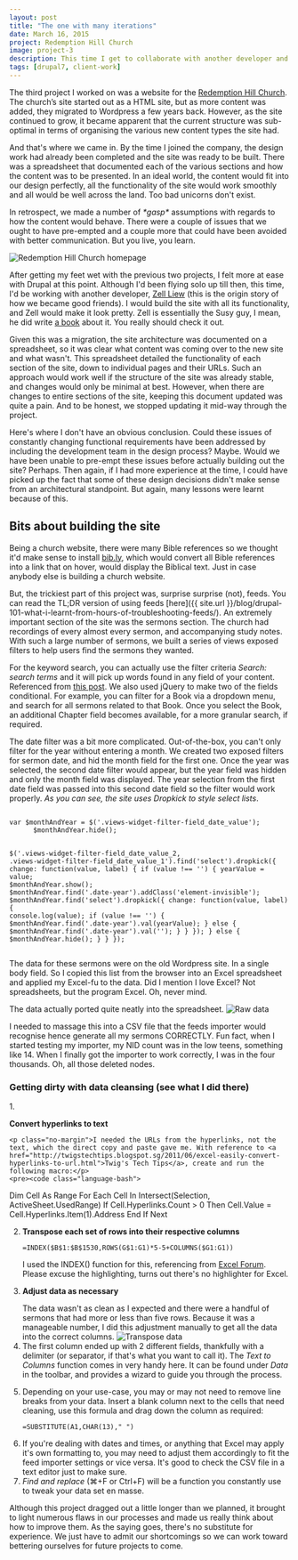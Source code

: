 ```yaml
---
layout: post
title: "The one with many iterations"
date: March 16, 2015
project: Redemption Hill Church
image: project-3
description: This time I get to collaborate with another developer and also, continue my adventures with wrangling feeds.
tags: [drupal7, client-work]
---
```

The third project I worked on was a website for the [Redemption Hill Church](http://rhc.org.sg/). The church’s site started out as a HTML site, but as more content was added, they migrated to Wordpress a few years back. However, as the site continued to grow, it became apparent that the current structure was sub-optimal in terms of organising the various new content types the site had.

And that's where we came in. By the time I joined the company, the design work had already been completed and the site was ready to be built. There was a spreadsheet that documented each of the various sections and how the content was to be presented. In an ideal world, the content would fit into our design perfectly, all the functionality of the site would work smoothly and all would be well across the land. Too bad unicorns don't exist. 

In retrospect, we made a number of *\*gasp\** assumptions with regards to how the content would behave. There were a couple of issues that we ought to have pre-empted and a couple more that could have been avoided with better communication. But you live, you learn.

<img src="{{ site.url }}/images/posts/rhc/rhc.jpg" alt="Redemption Hill Church homepage"/>

After getting my feet wet with the previous two projects, I felt more at ease with Drupal at this point. Although I'd been flying solo up till then, this time, I'd be working with another developer, [Zell Liew](http://zell-weekeat.com/) (this is the origin story of how we became good friends). I would build the site with all its functionality, and Zell would make it look pretty. Zell is essentially the Susy guy, I mean, he did write [a book](https://learnsusy.zellwk.com/) about it. You really should check it out.

Given this was a migration, the site architecture was documented on a spreadsheet, so it was clear what content was coming over to the new site and what wasn't. This spreadsheet detailed the functionality of each section of the site, down to individual pages and their URLs. Such an approach would work well if the structure of the site was already stable, and changes would only be minimal at best. However, when there are changes to entire sections of the site, keeping this document updated was quite a pain. And to be honest, we stopped updating it mid-way through the project.

Here's where I don't have an obvious conclusion. Could these issues of constantly changing functional requirements have been addressed by including the development team in the design process? Maybe. Would we have been unable to pre-empt these issues before actually building out the site? Perhaps. Then again, if I had more experience at the time, I could have picked up the fact that some of these design decisions didn't make sense from an architectural standpoint. But again, many lessons were learnt because of this.

## Bits about building the site

Being a church website, there were many Bible references so we thought it'd make sense to install [bib.ly](https://www.drupal.org/project/bibly), which would convert all Bible references into a link that on hover, would display the Biblical text. Just in case anybody else is building a church website.

But, the trickiest part of this project was, surprise surprise (not), feeds. You can read the TL;DR version of using feeds [here]({{ site.url }}/blog/drupal-101-what-i-learnt-from-hours-of-troubleshooting-feeds/). An extremely important section of the site was the sermons section. The church had recordings of every almost every sermon, and accompanying study notes. With such a large number of sermons, we built a series of views exposed filters to help users find the sermons they wanted.

For the keyword search, you can actually use the filter criteria *Search: search terms* and it will pick up words found in any field of your content. Referenced from [this post](https://www.drupal.org/node/680442). We also used jQuery to make two of the fields conditional. For example, you can filter for a Book via a dropdown menu, and search for all sermons related to that Book. Once you select the Book, an additional Chapter field becomes available, for a more granular search, if required.

<p class="no-margin">The date filter was a bit more complicated. Out-of-the-box, you can't only filter for the year without entering a month. We created two exposed filters for sermon date, and hid the month field for the first one. Once the year was selected, the second date filter would appear, but the year field was hidden and only the month field was displayed. The year selection from the first date field was passed into this second date field so the filter would work properly. <em>As you can see, the site uses Dropkick to style select lists</em>.</p>
<pre><code class="language-javascript">
var $monthAndYear = $('.views-widget-filter-field_date_value');
      $monthAndYear.hide();

$('.views-widget-filter-field_date_value_2, .views-widget-filter-field_date_value_1').find('select').dropkick({
  change: function(value, label) {
    if (value !== '') {
      yearValue = value;
      $monthAndYear.show();
      $monthAndYear.find('.date-year').addClass('element-invisible');
      $monthAndYear.find('select').dropkick({
        change: function(value, label) {
          console.log(value);
          if (value !== '') {
            $monthAndYear.find('.date-year').val(yearValue);
          } else {
            $monthAndYear.find('.date-year').val('');
          }
        }
      });
    } else {
      $monthAndYear.hide();
    }
  }
});</code></pre>

The data for these sermons were on the old Wordpress site. In a single body field. So I copied this list from the browser into an Excel spreadsheet and applied my Excel-fu to the data. Did I mention I love Excel? Not spreadsheets, but the program Excel. Oh, never mind.

The data actually ported quite neatly into the spreadsheet.
<img src="{{ site.url }}/images/posts/rhc/rhc-2.jpg" alt="Raw data"/>

I needed to massage this into a CSV file that the feeds importer would recognise hence generate all my sermons CORRECTLY. Fun fact, when I started testing my importer, my NID count was in the low teens, something like 14. When I finally got the importer to work correctly, I was in the four thousands. Oh, all those deleted nodes.

<h3 id="data-cleansing">Getting dirty with data cleansing (see what I did there)</h3>
1. <p class="no-margin"><strong>Convert hyperlinks to text</strong></p>
    
    <p class="no-margin">I needed the URLs from the hyperlinks, not the text, which the direct copy and paste gave me. With reference to <a href="http://twigstechtips.blogspot.sg/2011/06/excel-easily-convert-hyperlinks-to-url.html">Twig's Tech Tips</a>, create and run the following macro:</p>
    <pre><code class="language-bash">
Dim Cell As Range 
For Each Cell In Intersect(Selection, ActiveSheet.UsedRange) 
    If Cell.Hyperlinks.Count > 0 Then 
        Cell.Value = Cell.Hyperlinks.Item(1).Address 
    End If 
Next</code></pre>
 
2. <strong>Transpose each set of rows into their respective columns</strong>
   <pre><code class="language-bash">=INDEX($B$1:$B$1530,ROWS(G$1:G1)*5-5+COLUMNS($G1:G1))</code></pre> 
    I used the INDEX() function for this, referencing from [Excel Forum](http://www.excelforum.com/excel-formulas-and-functions/947088-transpose-every-5-cells-in-column-a-to-indidual-rows-in-column-b.html). Please excuse the highlighting, turns out there's no highlighter for Excel.
3. <p class="no-margin"><strong>Adjust data as necessary</strong></p>
    The data wasn't as clean as I expected and there were a handful of sermons that had more or less than five rows. Because it was a manageable number, I did this adjustment manually to get all the data into the correct columns.
    <img src="{{ site.url }}/images/posts/rhc/rhc-3.jpg" alt="Transpose data"/>
4. The first column ended up with 2 different fields, thankfully with a delimiter (or separator, if that's what you want to call it). The *Text to Columns* function comes in very handy here. It can be found under *Data* in the toolbar, and provides a wizard to guide you through the process.
5. <p class="no-margin">Depending on your use-case, you may or may not need to remove line breaks from your data. Insert a blank column next to the cells that need cleaning, use this formula and drag down the column as required:</p>
    <pre><code class="language-bash">=SUBSTITUTE(A1,CHAR(13)," ")</code></pre>
6. If you're dealing with dates and times, or anything that Excel may apply it's own formatting to, you may need to adjust them accordingly to fit the feed importer settings or vice versa. It's good to check the CSV file in a text editor just to make sure.
7. *Find and replace* (⌘+F or Ctrl+F) will be a function you constantly use to tweak your data set en masse.

Although this project dragged out a little longer than we planned, it brought to light numerous flaws in our processes and made us really think about how to improve them. As the saying goes, there's no substitute for experience. We just have to admit our shortcomings so we can work toward bettering ourselves for future projects to come.

